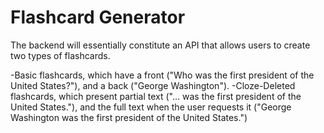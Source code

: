 # Flashcard Generator

The backend will essentially constitute an API that allows users to create two types of flashcards.

-Basic flashcards, which have a front ("Who was the first president of the United States?"), and a back ("George Washington").
-Cloze-Deleted flashcards, which present partial text ("... was the first president of the United States."), and the full text when the user requests it ("George Washington was the first president of the United States.")
